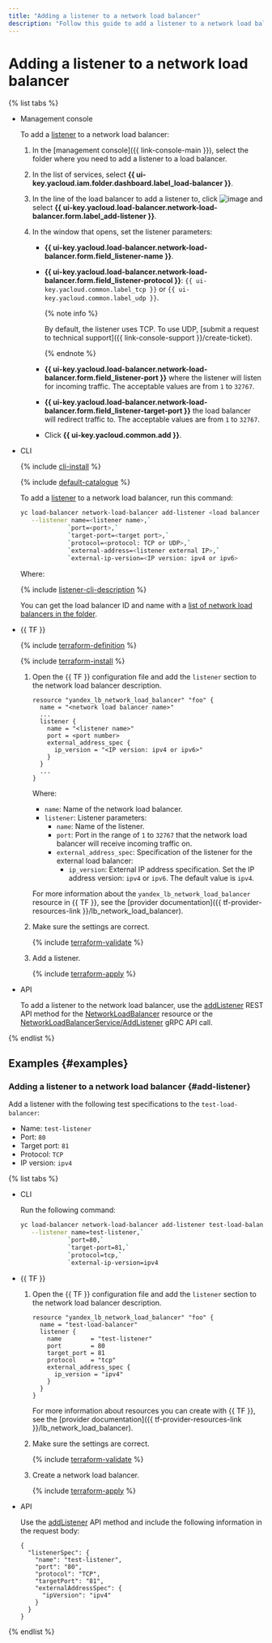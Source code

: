 ```yaml
---
title: "Adding a listener to a network load balancer"
description: "Follow this guide to add a listener to a network load balancer."
---
```


# Adding a listener to a network load balancer

{% list tabs %}

- Management console

   To add a [listener](../concepts/listener.md) to a network load balancer:

   1. In the [management console]({{ link-console-main }}), select the folder where you need to add a listener to a load balancer.
   1. In the list of services, select **{{ ui-key.yacloud.iam.folder.dashboard.label_load-balancer }}**.
   1. In the line of the load balancer to add a listener to, click ![image](../../_assets/horizontal-ellipsis.svg) and select **{{ ui-key.yacloud.load-balancer.network-load-balancer.form.label_add-listener }}**.
   1. In the window that opens, set the listener parameters:

      * **{{ ui-key.yacloud.load-balancer.network-load-balancer.form.field_listener-name }}**.
      * **{{ ui-key.yacloud.load-balancer.network-load-balancer.form.field_listener-protocol }}**: `{{ ui-key.yacloud.common.label_tcp }}` or `{{ ui-key.yacloud.common.label_udp }}`.

         {% note info %}

         By default, the listener uses TCP. To use UDP, [submit a request to technical support]({{ link-console-support }}/create-ticket).

         {% endnote %}

      * **{{ ui-key.yacloud.load-balancer.network-load-balancer.form.field_listener-port }}** where the listener will listen for incoming traffic. The acceptable values are from `1` to `32767`.
      * **{{ ui-key.yacloud.load-balancer.network-load-balancer.form.field_listener-target-port }}** the load balancer will redirect traffic to. The acceptable values are from `1` to `32767`.
      * Click **{{ ui-key.yacloud.common.add }}**.

- CLI

   {% include [cli-install](../../_includes/cli-install.md) %}

   {% include [default-catalogue](../../_includes/default-catalogue.md) %}

   To add a [listener](../concepts/listener.md) to a network load balancer, run this command:

   ```bash
   yc load-balancer network-load-balancer add-listener <load balancer ID or name> \
      --listener name=<listener name>,`
                `port=<port>,`
                `target-port=<target port>,`
                `protocol=<protocol: TCP or UDP>,`
                `external-address=<listener external IP>,`
                `external-ip-version=<IP version: ipv4 or ipv6>
   ```

   Where:

   {% include [listener-cli-description](../../_includes/network-load-balancer/listener-cli-description.md) %}

   You can get the load balancer ID and name with a [list of network load balancers in the folder](load-balancer-list.md#list).

- {{ TF }}

   {% include [terraform-definition](../../_tutorials/terraform-definition.md) %}

   {% include [terraform-install](../../_includes/terraform-install.md) %}

   1. Open the {{ TF }} configuration file and add the `listener` section to the network load balancer description.

      ```hcl
      resource "yandex_lb_network_load_balancer" "foo" {
        name = "<network load balancer name>"
        ...
        listener {
          name = "<listener name>"
          port = <port number>
          external_address_spec {
            ip_version = "<IP version: ipv4 or ipv6>"
          }
        }
        ...
      }
      ```

      Where:

      * `name`: Name of the network load balancer.
      * `listener`: Listener parameters:
         * `name`: Name of the listener.
         * `port`: Port in the range of `1` to `32767` that the network load balancer will receive incoming traffic on.
         * `external_address_spec`: Specification of the listener for the external load balancer:
            * `ip_version`: External IP address specification. Set the IP address version: `ipv4` or `ipv6`. The default value is `ipv4`.

      For more information about the `yandex_lb_network_load_balancer` resource in {{ TF }}, see the [provider documentation]({{ tf-provider-resources-link }}/lb_network_load_balancer).

   1. Make sure the settings are correct.

      {% include [terraform-validate](../../_includes/mdb/terraform/validate.md) %}

   1. Add a listener.

      {% include [terraform-apply](../../_includes/mdb/terraform/apply.md) %}

- API

   To add a listener to the network load balancer, use the [addListener](../api-ref/NetworkLoadBalancer/addListener.md) REST API method for the [NetworkLoadBalancer](../api-ref/NetworkLoadBalancer/index.md) resource or the [NetworkLoadBalancerService/AddListener](../api-ref/grpc/network_load_balancer_service.md#AddListener) gRPC API call.

{% endlist %}

## Examples {#examples}

### Adding a listener to a network load balancer {#add-listener}

Add a listener with the following test specifications to the `test-load-balancer`:

* Name: `test-listener`
* Port: `80`
* Target port: `81`
* Protocol: `TCP`
* IP version: `ipv4`

{% list tabs %}

- CLI

   Run the following command:

   ```bash
   yc load-balancer network-load-balancer add-listener test-load-balancer \
      --listener name=test-listener,`
                `port=80,`
                `target-port=81,`
                `protocol=tcp,`
                `external-ip-version=ipv4
   ```

- {{ TF }}

   1. Open the {{ TF }} configuration file and add the `listener` section to the network load balancer description.

      ```hcl
      resource "yandex_lb_network_load_balancer" "foo" {
        name = "test-load-balancer"
        listener {
          name        = "test-listener"
          port        = 80
          target_port = 81
          protocol    = "tcp"
          external_address_spec {
            ip_version = "ipv4"
          }
        }
      }
      ```

      For more information about resources you can create with {{ TF }}, see the [provider documentation]({{ tf-provider-resources-link }}/lb_network_load_balancer).

   1. Make sure the settings are correct.

      {% include [terraform-validate](../../_includes/mdb/terraform/validate.md) %}

   1. Create a network load balancer.

      {% include [terraform-apply](../../_includes/mdb/terraform/apply.md) %}

- API

   Use the [addListener](../api-ref/NetworkLoadBalancer/addListener.md) API method and include the following information in the request body:

   ```api
   {
     "listenerSpec": {
       "name": "test-listener",
       "port": "80",
       "protocol": "TCP",
       "targetPort": "81",
       "externalAddressSpec": {
         "ipVersion": "ipv4"
       }
     }
   }
   ```

{% endlist %}
